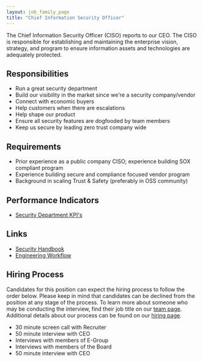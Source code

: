 ```yaml
---
layout: job_family_page
title: "Chief Information Security Officer"
---
```


The Chief Information Security Officer (CISO) reports to our CEO. The CISO is responsible for establishing and maintaining the enterprise vision, strategy, and program to ensure information assets and technologies are adequately protected.

## Responsibilities

- Run a great security department
- Build our visibility in the market since we're a security company/vendor
- Connect with economic buyers
- Help customers when there are escalations
- Help shape our product
- Ensure all security features are dogfooded by team members
- Keep us secure by leading zero trust company wide

## Requirements

- Prior experience as a public company CISO; experience building SOX compliant program
- Experience building secure and compliance focused vendor program
- Background in scaling Trust & Safety (preferably in OSS community)

## Performance Indicators

- [Security Department KPI's](https://about.gitlab.com/company/kpis/#security-department-kpis)

## Links

- [Security Handbook](/handbook/security/)
- [Engineering Workflow](/handbook/engineering/workflow/)

## Hiring Process

Candidates for this position can expect the hiring process to follow the order below. Please keep in mind that candidates can be declined from the position at any stage of the process. To learn more about someone who may be conducting the interview, find their job title on our [team page](/company/team/). Additional details about our process can be found on our [hiring page](/handbook/hiring/).

- 30 minute screen call with Recruiter
- 50 minute interview with CEO
- Interviews with members of E-Group
- Interviews with members of the Board
- 50 minute interview with CEO
